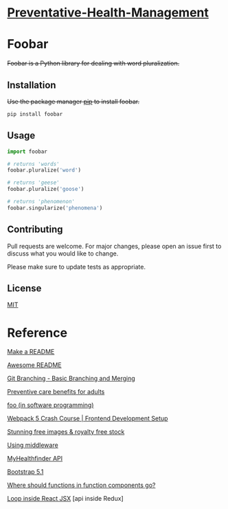 # [Preventative-Health-Management](https://github.com/hmu1540/Preventative-Health-Management)

# Foobar

~~Foobar is a Python library for dealing with word pluralization.~~

## Installation

~~Use the package manager [pip](https://pip.pypa.io/en/stable/) to install foobar.~~

```bash
pip install foobar
````

## Usage

```python
import foobar

# returns 'words'
foobar.pluralize('word')

# returns 'geese'
foobar.pluralize('goose')

# returns 'phenomenon'
foobar.singularize('phenomena')
```

## Contributing
Pull requests are welcome. For major changes, please open an issue first to discuss what you would like to change.

Please make sure to update tests as appropriate.

## License
[MIT](https://choosealicense.com/licenses/mit/)

# Reference
[Make a README](https://www.makeareadme.com/)

[Awesome README](https://github.com/matiassingers/awesome-readme)

[Git Branching - Basic Branching and Merging](https://git-scm.com/book/en/v2/Git-Branching-Basic-Branching-and-Merging)

[Preventive care benefits for adults](https://www.healthcare.gov/preventive-care-adults/)

[foo (in software programming)](https://www.techtarget.com/searchapparchitecture/definition/foo-in-software-programming)

[Webpack 5 Crash Course | Frontend Development Setup](https://www.youtube.com/watch?v=IZGNcSuwBZs)

[Stunning free images & royalty free stock](https://pixabay.com/)

[Using middleware](http://expressjs.com/en/guide/using-middleware.html)

[MyHealthfinder API](https://health.gov/our-work/national-health-initiatives/health-literacy/consumer-health-content/free-web-content/apis-developers/terms-use)

[](https://docs.microsoft.com/en-us/windows/wsl/tutorials/wsl-database#install-mongodb)

[Bootstrap 5.1](https://getbootstrap.com/docs/5.1/getting-started/introduction/)

[Where should functions in function components go?](https://stackoverflow.com/questions/46138145/where-should-functions-in-function-components-go)

[Loop inside React JSX](https://stackoverflow.com/questions/22876978/loop-inside-react-jsx)
[api inside Redux] 